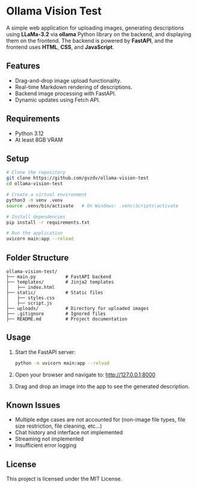 # Ollama Vision Test

A simple web application for uploading images, generating descriptions using **LLaMa-3.2** via **ollama** Python library on the backend, and displaying them on the frontend. The backend is powered by **FastAPI**, and the frontend uses **HTML**, **CSS**, and **JavaScript**.

## Features
- Drag-and-drop image upload functionality.
- Real-time Markdown rendering of descriptions.
- Backend image processing with FastAPI.
- Dynamic updates using Fetch API.

## Requirements
- Python 3.12
- At least 8GB VRAM

## Setup

```bash
# Clone the repository
git clone https://github.com/gvzdv/ollama-vision-test
cd ollama-vision-test

# Create a virtual environment
python3 -m venv .venv
source .venv/bin/activate   # On Windows: .venv\Scripts\activate

# Install dependencies
pip install -r requirements.txt

# Run the application
uvicorn main:app --reload
```

## Folder Structure

```
ollama-vision-test/
├── main.py           # FastAPI backend
├── templates/        # Jinja2 templates
│   ├── index.html
├── static/           # Static files
│   ├── styles.css
│   ├── script.js
├── uploads/          # Directory for uploaded images
├── .gitignore        # Ignored files
├── README.md         # Project documentation
```

## Usage

1. Start the FastAPI server:
   ```bash
   python -m uvicorn main:app --reload
   ```

2. Open your browser and navigate to:
http://127.0.0.1:8000

3. Drag and drop an image into the app to see the generated description.

## Known Issues
- Multiple edge cases are not accounted for (non-image file types, file size restriction, file cleaning, etc...)
- Chat history and interface not implemented
- Streaming not implemented
- Insufficient error logging

## License
This project is licensed under the MIT License.